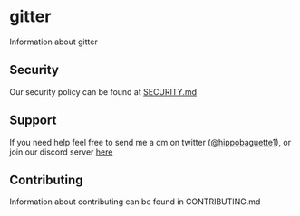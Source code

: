 # gitter
Information about gitter


## Security
Our security policy can be found at [SECURITY.md](https://github.com/gitteraction/gitter/blob/main/SECURITY.md)

## Support
If you need help feel free to send me a dm on twitter ([@hippobaguette1](https://twitter.com/hippobaguette1)), or join our discord server [here](https://discord.gg/n7EQSvGPax)

## Contributing
Information about contributing can be found in CONTRIBUTING.md
